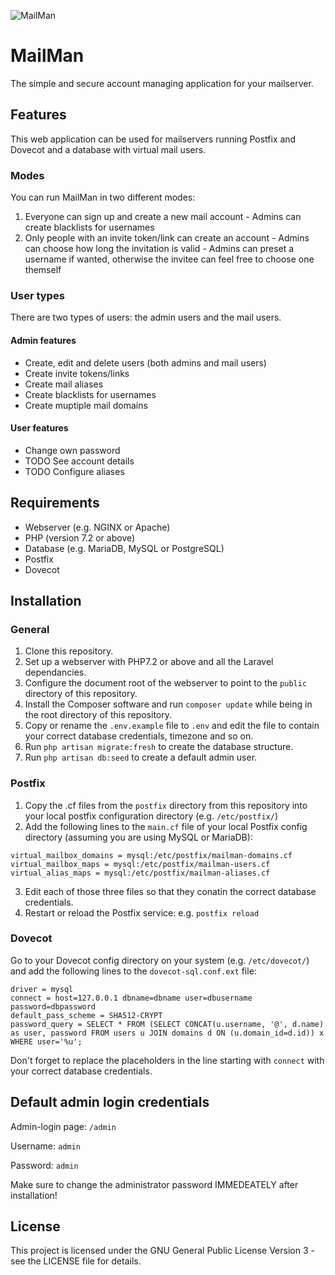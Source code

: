 ![MailMan](https://mailman.weidenauer.cc/images/MailMan_Logo.svg)

# MailMan
The simple and secure account managing application for your mailserver.

## Features
This web application can be used for mailservers running Postfix and Dovecot and a database with virtual mail users.

### Modes
You can run MailMan in two different modes:
1. Everyone can sign up and create a new mail account
            - Admins can create blacklists for usernames
2. Only people with an invite token/link can create an account
            - Admins can choose how long the invitation is valid
            - Admins can preset a username if wanted, otherwise the invitee can feel free to choose one themself

### User types
There are two types of users: the admin users and the mail users.

#### Admin features
  - Create, edit and delete users (both admins and mail users)
  - Create invite tokens/links
  - Create mail aliases
  - Create blacklists for usernames
  - Create muptiple mail domains

#### User features
  - Change own password
  - TODO See account details
  - TODO Configure aliases

## Requirements
  - Webserver (e.g. NGINX or Apache)
  - PHP (version 7.2 or above)
  - Database (e.g. MariaDB, MySQL or PostgreSQL)
  - Postfix
  - Dovecot

## Installation
### General
1. Clone this repository.
2. Set up a webserver with PHP7.2 or above and all the Laravel dependancies.
3. Configure the document root of the webserver to point to the ` public ` directory of this repository.
4. Install the Composer software and run ` composer update ` while being in the root directory of this repository.
5. Copy or rename the ` .env.example ` file to ` .env ` and edit the file to contain your correct database credentials, timezone and so on.
6. Run ` php artisan migrate:fresh ` to create the database structure.
7. Run ` php artisan db:seed ` to create a default admin user.

### Postfix
1. Copy the .cf files from the ` postfix ` directory from this repository into your local postfix configuration directory (e.g. `/etc/postfix/`)
2. Add the following lines to the `main.cf` file of your local Postfix config directory (assuming you are using MySQL or MariaDB):
```
virtual_mailbox_domains = mysql:/etc/postfix/mailman-domains.cf
virtual_mailbox_maps = mysql:/etc/postfix/mailman-users.cf
virtual_alias_maps = mysql:/etc/postfix/mailman-aliases.cf
```
3. Edit each of those three files so that they conatin the correct database credentials.
4. Restart or reload the Postfix service: e.g. ` postfix reload `

### Dovecot
Go to your Dovecot config directory on your system (e.g. ` /etc/dovecot/ `) and add the following lines to the ` dovecot-sql.conf.ext ` file:
```
driver = mysql
connect = host=127.0.0.1 dbname=dbname user=dbusername password=dbpassword
default_pass_scheme = SHA512-CRYPT
password_query = SELECT * FROM (SELECT CONCAT(u.username, '@', d.name) as user, password FROM users u JOIN domains d ON (u.domain_id=d.id)) x WHERE user='%u';
```
Don't forget to replace the placeholders in the line starting with ` connect ` with your correct database credentials.

## Default admin login credentials
Admin-login page: ` /admin `

Username: ` admin `

Password: ` admin `


Make sure to change the administrator password IMMEDEATELY after installation!


## License
This project is licensed under the GNU General Public License Version 3 - see the LICENSE file for details.
